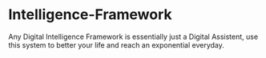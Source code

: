 # Intelligence-Framework
Any Digital Intelligence Framework is essentially just a Digital Assistent, use this system to better your life and reach an exponential everyday.
